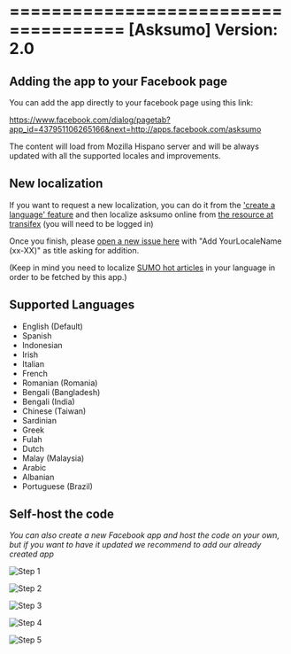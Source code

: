 ===================================== 
[Asksumo] 
Version: 2.0
=====================================

## Adding the app to your Facebook page
You can add the app directly to your facebook page using this link:

https://www.facebook.com/dialog/pagetab?app_id=437951106265166&next=http://apps.facebook.com/asksumo

The content will load from Mozilla Hispano server and will be always updated with all the supported locales and improvements.

## New localization

If you want to request a new localization, you can do it from the ['create a language' feature](https://www.transifex.com/projects/p/mozillahispano/) and then localize asksumo online from [the resource at transifex](https://www.transifex.com/projects/p/mozillahispano/resource/asksumo-fb/) (you will need to be logged in)

Once you finish, please [open a new issue here](https://github.com/mozillahispano/asksumo-fb/issues) with "Add YourLocaleName (xx-XX)" as title asking for addition.

(Keep in mind you need to localize [SUMO hot articles](https://support.mozilla.org/topics/hot) in your language in order to be fetched by this app.)

## Supported Languages

* English (Default)
* Spanish
* Indonesian
* Irish
* Italian
* French
* Romanian (Romania)
* Bengali (Bangladesh)
* Bengali (India)
* Chinese (Taiwan)
* Sardinian
* Greek
* Fulah
* Dutch
* Malay (Malaysia)
* Arabic
* Albanian
* Portuguese (Brazil)

## Self-host the code
*You can also create a new Facebook app and host the code on your own, but if you want to have it updated we recommend to add our already created app*

![Step 1](https://raw.github.com/mozillahispano/asksumo-fb/master/doc/1.png)

![Step 2](https://raw.github.com/mozillahispano/asksumo-fb/master/doc/2.png)

![Step 3](https://raw.github.com/mozillahispano/asksumo-fb/master/doc/3.png)

![Step 4](https://raw.github.com/mozillahispano/asksumo-fb/master/doc/4.png)

![Step 5](https://raw.github.com/mozillahispano/asksumo-fb/master/doc/5.png)